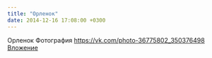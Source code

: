 ```yaml
---
title: "Орленок"
date: 2014-12-16 17:08:00 +0300
---
```


Орленок
Фотография
<a class="vk-attach" href="https://vk.com/photo-36775802_350376498">https://vk.com/photo-36775802_350376498</a>
<a class="vk-attach" href="https://vk.com/photo-36775802_350376498">Вложение</a>
